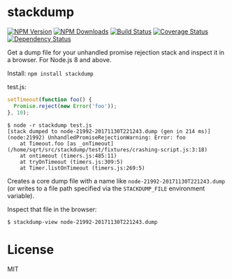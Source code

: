 stackdump
==============

[![NPM Version](https://img.shields.io/npm/v/stackdump.svg?style=flat)](https://npmjs.org/package/stackdump)
[![NPM Downloads](https://img.shields.io/npm/dm/stackdump.svg?style=flat)](https://npmjs.org/package/stackdump)
[![Build Status](https://travis-ci.org/addaleax/stackdump.svg?style=flat&branch=master)](https://travis-ci.org/addaleax/stackdump?branch=master)
[![Coverage Status](https://coveralls.io/repos/addaleax/stackdump/badge.svg?branch=master)](https://coveralls.io/r/addaleax/stackdump?branch=master)
[![Dependency Status](https://david-dm.org/addaleax/stackdump.svg?style=flat)](https://david-dm.org/addaleax/stackdump)

Get a dump file for your unhandled promise rejection stack and inspect it in a browser. For Node.js 8 and above.

Install:
`npm install stackdump`

test.js:
```js
setTimeout(function foo() {
  Promise.reject(new Error('foo'));
}, 10);
```

```
$ node -r stackdump test.js
[stack dumped to node-21992-20171130T221243.dump (gen in 214 ms)]
(node:21992) UnhandledPromiseRejectionWarning: Error: foo
    at Timeout.foo [as _onTimeout] (/home/sqrt/src/stackdump/test/fixtures/crashing-script.js:3:18)
    at ontimeout (timers.js:485:11)
    at tryOnTimeout (timers.js:309:5)
    at Timer.listOnTimeout (timers.js:269:5)
```

Creates a core dump file with a name like `node-21992-20171130T221243.dump`
(or writes to a file path specified via the `STACKDUMP_FILE` environment variable).

Inspect that file in the browser:

```
$ stackdump-view node-21992-20171130T221243.dump
```

License
=======

MIT
